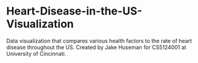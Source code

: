 # Heart-Disease-in-the-US-Visualization
Data visualization that compares various health factors to the rate of heart disease throughout the US. Created by Jake Huseman for CS5124001 at University of Cincinnati.
